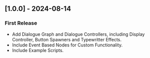 ## [1.0.0] - 2024-08-14
### First Release
- Add Dialogue Graph and Dialogue Controllers, including Display Controller, Button Spawners and Typewritter Effects.
- Include Event Based Nodes for Custom Functionality.
- Include Example Scripts. 